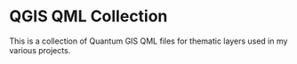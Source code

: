 # QGIS QML Collection
This is a collection of Quantum GIS QML files for thematic layers used in my various projects.
